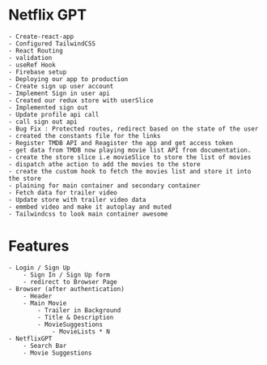 # Netflix GPT

    - Create-react-app
    - Configured TailwindCSS
    - React Routing
    - validation
    - useRef Hook
    - Firebase setup
    - Deploying our app to production
    - Create sign up user account
    - Implement Sign in user api
    - Created our redux store with userSlice
    - Implemented sign out
    - Update profile api call
    - call sign out api
    - Bug Fix : Protected routes, redirect based on the state of the user
    - created the constants file for the links
    - Register TMDB API and Reagister the app and get access token
    - get data from TMDB now playing movie list API from documentation.
    - create the store slice i.e movieSlice to store the list of movies
    - dispatch athe action to add the movies to the store
    - create the custom hook to fetch the movies list and store it into the store
    - plaining for main container and secondary container
    - Fetch data for trailer video
    - Update store with trailer video data
    - emmbed video and make it autoplay and muted
    - Tailwindcss to look main container awesome
    

# Features

    - Login / Sign Up
        - Sign In / Sign Up form
        - redirect to Browser Page
    - Browser (after authentication)
        - Header
        - Main Movie
            - Trailer in Background
            - Title & Description
            - MovieSuggestions
                - MovieLists * N
    - NetflixGPT
        - Search Bar
        - Movie Suggestions
